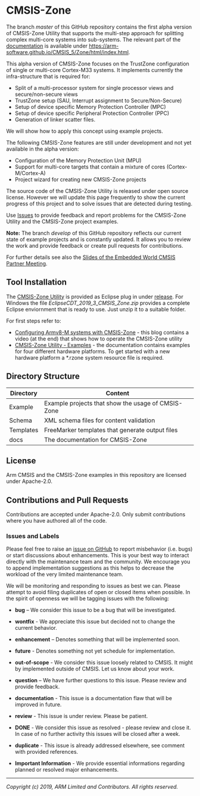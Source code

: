 # CMSIS-Zone

The branch *master* of this GitHub repository contains the first alpha version of CMSIS-Zone Utility that supports
the multi-step approach for splitting complex multi-core systems into sub-systems.
The relevant part of the [documentation](https://arm-software.github.io/CMSIS_5/Zone/html/index.html) is available under 
https://arm-software.github.io/CMSIS_5/Zone/html/index.html.

This alpha version of CMSIS-Zone focuses on the TrustZone configuration of single or multi-core Cortex-M33 systems.
It implements currently the infra-structure that is required for:
  - Split of a multi-processor system for single processor views and secure/non-secure views
  - TrustZone setup (SAU, Interrupt assignment to Secure/Non-Secure)
  - Setup of device specific Memory Protection Controller (MPC)
  - Setup of device specific Peripheral Protection Controller (PPC)
  - Generation of linker scatter files.
  
We will show how to apply this concept using example projects.

The following CMSIS-Zone features are still under development and not yet available in the alpha version:
  - Configuration of the Memory Protection Unit (MPU)
  - Support for multi-core targets that contain a mixture of cores (Cortex-M/Cortex-A)
  - Project wizard for creating new CMSIS-Zone projects

The source code of the CMSIS-Zone Utility is released under open source license. However we will update this page frequently to show the current progress of this project and to solve issues that are detected during testing.

Use [Issues](https://github.com/ARM-software/CMSIS-Zone#issues-and-labels) to provide feedback and report problems for the
CMSIS-Zone Utility and the CMSIS-Zone project examples.

**Note:** The branch *develop* of this GitHub repository reflects our current state of 
example projects and is constantly updated. It allows you to review the work and provide feedback or create pull requests for contributions.

For further details see also the [Slides of the Embedded World CMSIS Partner Meeting](https://github.com/ARM-software/CMSIS_5/blob/develop/CMSIS_EW2019.pdf).

## Tool Installation
The [CMSIS-Zone Utility](https://arm-software.github.io/CMSIS-Zone/zoneToolUsage.html) is provided as Eclipse plug in under [release](https://github.com/ARM-software/CMSIS-Zone/releases). For Windows the file *EclipseCDT_2019_3_CMSIS_Zone.zip* provides a complete Eclipse enviornment that is ready to use.  Just unzip it to a suitable folder.

For first steps refer to:
  - [Configuring Armv8-M systems with CMSIS-Zone](https://community.arm.com/developer/tools-software/tools/b/tools-software-ides-blog/posts/configuring-armv8-m-systems-with-cmsis-zone) - this blog contains a video (at the end) that shows how to operate the CMSIS-Zone utility
  - [CMSIS-Zone Utility - Examples](https://arm-software.github.io/CMSIS-Zone/zTExamples.html) - the documentation contains examples for four different hardware platforms. To get started with a new hardware platform a \*.rzone system resource file is required.

## Directory Structure

| Directory            | Content                                                   |                
| -------------------- | --------------------------------------------------------- |
| Example              | Example projects that show the usage of CMSIS-Zone        |
| Schema               | XML schema files for content validation                   |
| Templates            | FreeMarker templates that generate output files           |
| docs                 | The documentation for CMSIS-Zone                          |

## License

Arm CMSIS and the CMSIS-Zone examples in this repository are licensed under Apache-2.0.

## Contributions and Pull Requests

Contributions are accepted under Apache-2.0. Only submit contributions where you have authored all of the code.

### Issues and Labels

Please feel free to raise an [issue on GitHub](https://github.com/ARM-software/CMSIS-Zone/issues)
to report misbehavior (i.e. bugs) or start discussions about enhancements. This
is your best way to interact directly with the maintenance team and the community.
We encourage you to append implementation suggestions as this helps to decrease the
workload of the very limited maintenance team. 

We will be monitoring and responding to issues as best we can.
Please attempt to avoid filing duplicates of open or closed items when possible.
In the spirit of openness we will be tagging issues with the following:

- **bug** – We consider this issue to be a bug that will be investigated.

- **wontfix** - We appreciate this issue but decided not to change the current behavior.
	
- **enhancement** – Denotes something that will be implemented soon. 

- **future** - Denotes something not yet schedule for implementation.

- **out-of-scope** - We consider this issue loosely related to CMSIS. It might by implemented outside of CMSIS. Let us know about your work.
	
- **question** – We have further questions to this issue. Please review and provide feedback.

- **documentation** - This issue is a documentation flaw that will be improved in future.

- **review** - This issue is under review. Please be patient.
	
- **DONE** - We consider this issue as resolved - please review and close it. In case of no further activity this issues will be closed after a week.

- **duplicate** - This issue is already addressed elsewhere, see comment with provided references.

- **Important Information** - We provide essential informations regarding planned or resolved major enhancements.

---

_Copyright (c) 2019, ARM Limited and Contributors. All rights reserved._
